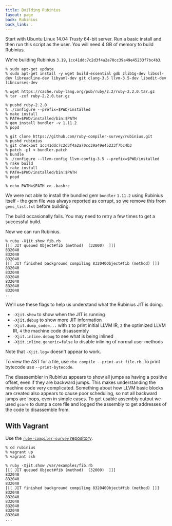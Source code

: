 ```yaml
---
title: Building Rubinius
layout: page
back: Rubinius
back_link: .
---
```


Start with Ubuntu Linux 14.04 *Trusty* 64-bit server. Run a basic install and then run this script as the user. You will need 4 GB of memory to build Rubinius.

We're building Rubinius `3.19`, `1cc41ddc7c2d3f4a2a70cc39a49e45233f7bc4b3`.

```
% sudo apt-get update
% sudo apt-get install -y wget build-essential gdb zlib1g-dev libssl-dev libreadline-dev libyaml-dev git clang-3.5 llvm-3.5-dev libedit-dev libncurses-dev

% wget https://cache.ruby-lang.org/pub/ruby/2.2/ruby-2.2.0.tar.gz
% tar -zxf ruby-2.2.0.tar.gz

% pushd ruby-2.2.0
% ./configure --prefix=$PWD/installed
% make install
% PATH=$PWD/installed/bin:$PATH
% gem install bundler -v 1.11.2
% popd

% git clone https://github.com/ruby-compiler-survey/rubinius.git
% pushd rubinius
% git checkout 1cc41ddc7c2d3f4a2a70cc39a49e45233f7bc4b3
% patch -p1 < bundler.patch
% bundle
% ./configure --llvm-config llvm-config-3.5 --prefix=$PWD/installed
% rake build
% rake install
% PATH=$PWD/installed/bin:$PATH
% popd

% echo PATH=$PATH >> .bashrc
```

We were not able to install the bundled gem `bundler` `1.11.2` using Rubinius itself - the gem file was always reported as corrupt, so we remove this from `gems_list.txt` before building.

The build occasionally fails. You may need to retry a few times to get a successful build.

Now we can run Rubinius.

```
% ruby -Xjit.show fib.rb
[[[ JIT queued Object#fib (method)  (32000)  ]]]
832040
832040
832040
[[[ JIT finished background compiling 832040Object#fib (method) ]]]
832040
832040
832040
832040
832040
832040
...
```

We'll use these flags to help us understand what the Rubinius JIT is doing:

* `-Xjit.show` to show when the JIT is running
* `-Xjit.debug` to show more JIT information
* `-Xjit.dump_code=...` with `1` to print initial LLVM IR, `2` the optimized LLVM IR, `4` the machine code disassembly
* `-Xjit.inline.debug` to see what is being inlined
* `-Xjit.inline.generic=false` to disable inlining of normal user methods

Note that `-Xjit.log=` doesn't appear to work.

To view the AST for a file, use `rbx compile --print-ast file.rb`. To print bytecode use `--print-bytecode`.

The disassembler in Rubinius appears to show all jumps as having a positive offset, even if they are backward jumps. This makes understanding the machine code very complicated. Something about how LLVM basic blocks are created also appears to cause poor scheduling, so not all backward jumps are loops, even in simple cases. To get usable assembly output we used `gcore` to dump a core file and logged the assembly to get addresses of the code to disassemble from.

## With Vagrant

Use the [`ruby-compiler-survey` repository](https://github.com/ruby-compiler-survey/ruby-compiler-survey/).

```
% cd rubinius
% vagrant up
% vagrant ssh
```

```
% ruby -Xjit.show /var/examples/fib.rb
[[[ JIT queued Object#fib (method)  (32000)  ]]]
832040
832040
832040
[[[ JIT finished background compiling 832040Object#fib (method) ]]]
832040
832040
832040
832040
832040
832040
...
```
